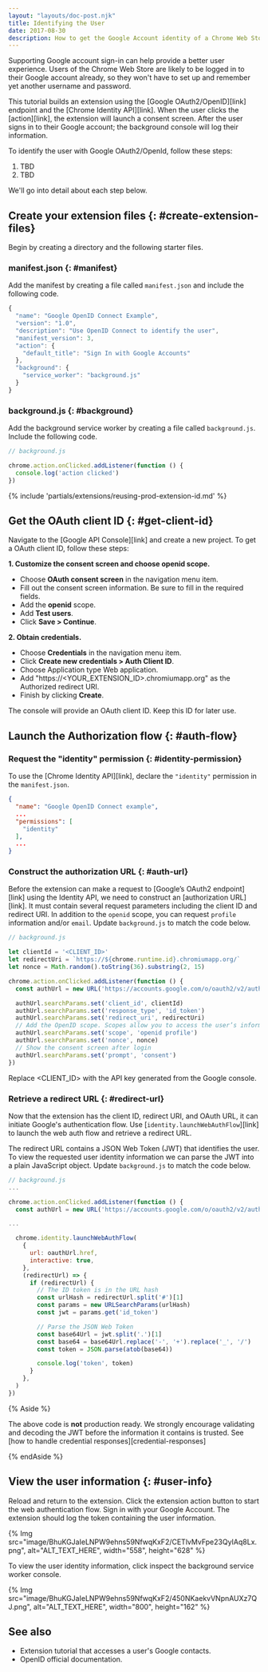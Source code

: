 ```yaml
---
layout: "layouts/doc-post.njk"
title: Identifying the User
date: 2017-08-30
description: How to get the Google Account identity of a Chrome Web Store user.
---
```


Supporting Google account sign-in can help provide a better user experience. Users of the Chrome Web Store are likely to be logged in to their Google account already, so they won't have to set up and remember yet another username and password.

This tutorial builds an extension using the [Google OAuth2/OpenID][link] endpoint and the [Chrome
Identity API][link].  When the user clicks the [action][link], the extension will launch a consent
screen. After the user signs in to their Google account; the background console will log their
information.

To identify the user with Google OAuth2/OpenId, follow these steps:

1. TBD
1. TBD

We'll go into detail about each step below.

## Create your extension files {: #create-extension-files}

Begin by creating a directory and the following starter files.

### manifest.json {: #manifest}

Add the manifest by creating a file called `manifest.json` and include the following code.

```javascript
{
  "name": "Google OpenID Connect Example",
  "version": "1.0",
  "description": "Use OpenID Connect to identify the user",
  "manifest_version": 3,
  "action": {
    "default_title": "Sign In with Google Accounts"
  },
  "background": {
    "service_worker": "background.js"
  }
}
```

### background.js {: #background}

Add the background service worker by creating a file called `background.js`. Include the following code.

```javascript
// background.js

chrome.action.onClicked.addListener(function () {
  console.log('action clicked')
})
```

{% include 'partials/extensions/reusing-prod-extension-id.md' %}

## Get the OAuth client ID {: #get-client-id}

Navigate to the [Google API Console][link] and create a new project. To get a OAuth client ID, follow these steps:

**1. Customize the consent screen and choose openid scope.**
   - Choose **OAuth consent screen** in the navigation menu item.
   - Fill out the consent screen information. Be sure to fill in the required fields.
   - Add the **openid** scope.
   - Add **Test users**.
   - Click **Save > Continue**.
  
**2. Obtain credentials.**   
   - Choose **Credentials** in the navigation menu item.
   - Click **Create new credentials > Auth Client ID**.
   - Choose Application type Web application.
   - Add "https://<YOUR_EXTENSION_ID>.chromiumapp.org" as the Authorized redirect URI.
   - Finish by clicking **Create**. 

The console will provide an OAuth client ID. Keep this ID for later use.

## Launch the Authorization flow {: #auth-flow}

### Request the "identity" permission {: #identity-permission}

To use the [Chrome Identity API][link], declare the `"identity"` permission in the `manifest.json`.

```json
{
  "name": "Google OpenID Connect example",
  ...
  "permissions": [
    "identity"
  ],
  ...
}
```

### Construct the authorization URL {: #auth-url}

Before the extension can make a request to [Google’s OAuth2 endpoint][link] using the Identity API,
we need to construct an [authorization URL][link]. It must contain several request parameters
including the client ID and redirect URI. In addition to the `openid` scope, you can request
`profile` information and/or `email`. Update `background.js` to match the code below.

```javascript
// background.js

let clientId = '<CLIENT_ID>'
let redirectUri = `https://${chrome.runtime.id}.chromiumapp.org/`
let nonce = Math.random().toString(36).substring(2, 15)

chrome.action.onClicked.addListener(function () {
  const authUrl = new URL('https://accounts.google.com/o/oauth2/v2/auth')

  authUrl.searchParams.set('client_id', clientId)
  authUrl.searchParams.set('response_type', 'id_token')
  authUrl.searchParams.set('redirect_uri', redirectUri)
  // Add the OpenID scope. Scopes allow you to access the user’s information.
  authUrl.searchParams.set('scope', 'openid profile')
  authUrl.searchParams.set('nonce', nonce)
  // Show the consent screen after login
  authUrl.searchParams.set('prompt', 'consent')
})

```

Replace <CLIENT_ID> with the API key generated from the Google console. 

### Retrieve a redirect URL {: #redirect-url}

Now that the extension has the client ID, redirect URI, and OAuth URL, it can initiate Google's authentication flow. Use [`identity.launchWebAuthFlow`][link] to launch the web auth flow and retrieve a redirect URL. 

The redirect URL contains a JSON Web Token (JWT) that identifies the user. To view the requested user identity information we can parse the JWT into a plain JavaScript object. Update `background.js` to match the code below.

```javascript
// background.js
...

chrome.action.onClicked.addListener(function () {
  const authUrl = new URL('https://accounts.google.com/o/oauth2/v2/auth')

...

  chrome.identity.launchWebAuthFlow(
    {
      url: oauthUrl.href,
      interactive: true,
    },
    (redirectUrl) => {
      if (redirectUrl) {
        // The ID token is in the URL hash
        const urlHash = redirectUrl.split('#')[1]
        const params = new URLSearchParams(urlHash)
        const jwt = params.get('id_token')

        // Parse the JSON Web Token
        const base64Url = jwt.split('.')[1]
        const base64 = base64Url.replace('-', '+').replace('_', '/')
        const token = JSON.parse(atob(base64))

        console.log('token', token)
      }
    },
  )
})
```

{% Aside %}

The above code is **not** production ready. We strongly encourage validating and decoding the JWT before
the information it contains is trusted. See [how to handle credential
responses][credential-responses]

{% endAside %}

## View the user information {: #user-info}

Reload and return to the extension. Click the extension action button to start the web authentication flow. Sign in with your Google
Account. The extension should log the token containing the user information.

{% Img src="image/BhuKGJaIeLNPW9ehns59NfwqKxF2/CETlvMvFpe23QyIAq8Lx.png", alt="ALT_TEXT_HERE",
width="558", height="628" %}

To view the user identity information, click inspect the background service worker console.

{% Img src="image/BhuKGJaIeLNPW9ehns59NfwqKxF2/450NKaekvVNpnAUXz7QJ.png", alt="ALT_TEXT_HERE",
width="800", height="162" %}

## See also

- Extension tutorial that accesses a user's Google contacts.
- OpenID official documentation.


